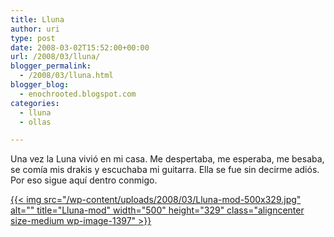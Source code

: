 ```yaml
---
title: Lluna
author: uri
type: post
date: 2008-03-02T15:52:00+00:00
url: /2008/03/lluna/
blogger_permalink:
  - /2008/03/lluna.html
blogger_blog:
  - enochrooted.blogspot.com
categories:
  - lluna
  - ollas

---
```

Una vez la Luna vivió en mi casa. Me despertaba, me esperaba, me besaba, se comía mis drakis y escuchaba mi guitarra. Ella se fue sin decirme adiós. Por eso sigue aquí dentro conmigo.

[{{< img src="/wp-content/uploads/2008/03/Lluna-mod-500x329.jpg" alt="" title="Lluna-mod" width="500" height="329" class="aligncenter size-medium wp-image-1397" >}}][1]

 [1]: /wp-content/uploads/2008/03/Lluna-mod.jpg